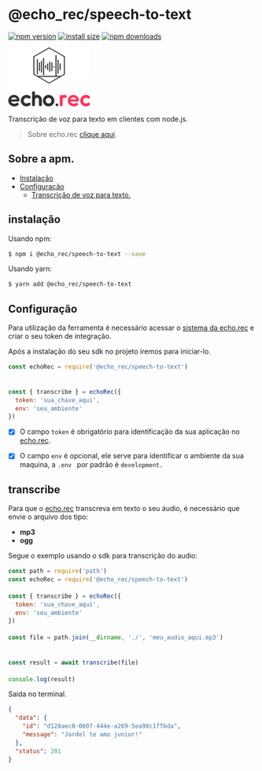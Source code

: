 # @echo_rec/speech-to-text
[![npm version](https://img.shields.io/npm/v/@echo_rec/speech-to-text.svg?style=flat-square)](https://www.npmjs.org/package/@echo_rec/speech-to-text)
[![install size](https://packagephobia.now.sh/badge?p=@echo_rec/speech-to-text)](https://packagephobia.now.sh/result?p=@echo_rec/speech-to-text)
[![npm downloads](https://img.shields.io/npm/dm/@echo_rec/speech-to-text.svg?style=flat-square)](http://npm-stat.com/charts.html?package=@echo_rec/speech-to-text)


![echo.rec](https://raw.githubusercontent.com/echo-rec/speech-to-text/main/images/logo-dark.png)

Transcrição de voz para texto em clientes com node.js.

> Sobre echo.rec [clique aqui](https://app.echo.rec.br).

## Sobre a apm.
- [Instalação](#instalação)
- [Configuração](#configuração)
    - [Transcrição de voz para texto.](#transcribe)


## instalação

Usando npm:

```bash
$ npm i @echo_rec/speech-to-text --save
```

Usando yarn:

```bash
$ yarn add @echo_rec/speech-to-text
```

## Configuração

Para utilização da ferramenta é necessário acessar o [sistema da echo.rec](https://app.echo.rec.br) e criar o seu token de integração.

Após a instalação do seu sdk no projeto iremos para iniciar-lo.

```js
const echoRec = require('@echo_rec/speech-to-text')


const { transcribe } = echoRec({ 
  token: 'sua_chave_aqui',
  env: 'seu_ambiente' 
})

```

- [x] O campo ```token``` é obrigatório para identificação da sua aplicação no [echo.rec](https://app.echo.rec.br).
- [x] O campo ```env``` é opcional, ele serve para identificar o ambiente da sua maquina, a ````.env ```` por padrão é ```development.```


## transcribe

Para que o [echo.rec](https://app.echo.rec.br) transcreva em texto o seu áudio, é necessário que envie o arquivo dos tipo:

 - **mp3**
 - **ogg**

Segue o exemplo usando o sdk para transcrição do audio:

```js
const path = require('path')
const echoRec = require('@echo_rec/speech-to-text')

const { transcribe } = echoRec({
  token: 'sua_chave_aqui',
  env: 'seu_ambiente'
})

const file = path.join(__dirname, './', 'meu_audio_aqui.mp3')


const result = await transcribe(file)

console.log(result)
```

Saída no terminal.

````json
{
  "data": {
    "id": "d128aec0-0607-444e-a269-5ea98c1ffbda",
    "message": "Jardel te amo junior!"
  },
  "status": 201
}
````
